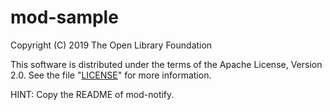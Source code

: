 # mod-sample

Copyright (C) 2019 The Open Library Foundation

This software is distributed under the terms of the Apache License, Version 2.0.
See the file "[LICENSE](LICENSE)" for more information.



HINT: Copy the README of mod-notify.
